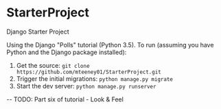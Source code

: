 # StarterProject
Django Starter Project

Using the Django "Polls" tutorial (Python 3.5).
To run (assuming you have Python and the Django package installed):
  1. Get the source: ` git clone https://github.com/mteeney01/StarterProject.git `
  2. Trigger the initial migrations: `python manage.py migrate`
  3. Start the dev server: `python manage.py runserver`

-- TODO: Part six of tutorial - Look & Feel
